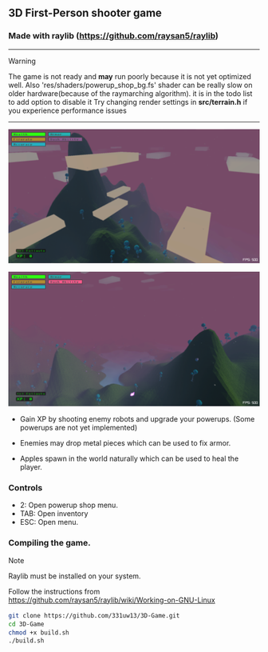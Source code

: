 ## 3D First-Person shooter game
###  Made with raylib (https://github.com/raysan5/raylib)

---------------------

> [!WARNING]
> The game is not ready and __may__ run poorly because it is not yet optimized well.
> Also 'res/shaders/powerup_shop_bg.fs' shader can be really slow on older hardware(because of the raymarching algorithm). it is in the todo list to add option to disable it
> Try changing render settings in __src/terrain.h__ if you experience performance issues

---------------------


![image](https://github.com/331uw13/3D-Game/blob/main/screenshots/screenshot-32538.png?raw=true)

![image](https://github.com/331uw13/3D-Game/blob/main/screenshots/screenshot-47349.png?raw=true)

* Gain XP by shooting enemy robots and upgrade your powerups.  (Some powerups are not yet implemented)

* Enemies may drop metal pieces which can be used to fix armor.

* Apples spawn in the world naturally which can be used to heal the player.


### Controls
* 2: Open powerup shop menu.
* TAB: Open inventory
* ESC: Open menu.


### Compiling the game.
> [!NOTE]
> Raylib must be installed on your system.
>
> Follow the instructions from https://github.com/raysan5/raylib/wiki/Working-on-GNU-Linux
```bash
git clone https://github.com/331uw13/3D-Game.git
cd 3D-Game
chmod +x build.sh
./build.sh
```
